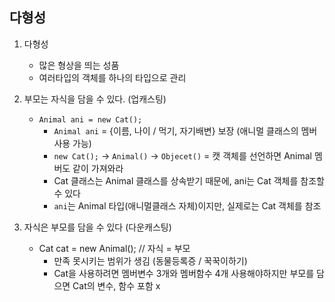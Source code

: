 ## 다형성

1. 다형성
   - 많은 형상을 띄는 성품
   - 여러타입의 객체를 하나의 타입으로 관리

     
2. 부모는 자식을 담을 수 있다. (업캐스팅)
   - `Animal ani = new Cat();`
     - `Animal ani`  = {이름, 나이 / 먹기, 자기배변} 보장 (애니멀 클래스의 멤버 사용 가능)
     - `new Cat();` → `Animal()` → `Objecet()` =  캣 객체를 선언하면 Animal 멤버도 같이 가져와라
     - Cat 클래스는 Animal 클래스를 상속받기 때문에, ani는 Cat 객체를 참조할 수 있다
     - `ani`는 Animal 타입(애니멀클래스 자체)이지만, 실제로는 Cat 객체를 참조

       
3. 자식은 부모를 담을 수 있다 (다운캐스팅)
   - Cat cat = new Animal(); // 자식 = 부모 
     - 만족 못시키는 범위가 생김 (동물등록증 / 꾹꾹이하기)
     - Cat을 사용하려면 멤버변수 3개와 멤버함수 4개 사용해야하지만 부모를 담으면 Cat의 변수, 함수 포함 x
